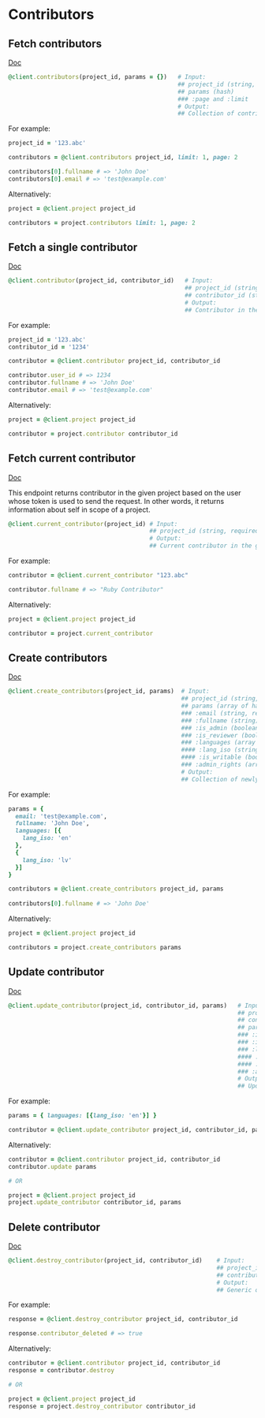 # Contributors

## Fetch contributors

[Doc](https://developers.lokalise.com/reference/list-all-contributors)

```ruby
@client.contributors(project_id, params = {})   # Input:
                                                ## project_id (string, required)
                                                ## params (hash)
                                                ### :page and :limit
                                                # Output:
                                                ## Collection of contributors in the given project
```

For example:

```ruby
project_id = '123.abc'

contributors = @client.contributors project_id, limit: 1, page: 2

contributors[0].fullname # => 'John Doe'
contributors[0].email # => 'test@example.com'
```

Alternatively:

```ruby
project = @client.project project_id

contributors = project.contributors limit: 1, page: 2
```

## Fetch a single contributor

[Doc](https://developers.lokalise.com/reference/retrieve-a-contributor)

```ruby
@client.contributor(project_id, contributor_id)   # Input:
                                                  ## project_id (string, required)
                                                  ## contributor_id (string, required) - named as "user_id" in the response
                                                  # Output:
                                                  ## Contributor in the given project
```

For example:

```ruby
project_id = '123.abc'
contributor_id = '1234'

contributor = @client.contributor project_id, contributor_id

contributor.user_id # => 1234
contributor.fullname # => 'John Doe'
contributor.email # => 'test@example.com'
```

Alternatively:

```ruby
project = @client.project project_id

contributor = project.contributor contributor_id
```

## Fetch current contributor

[Doc](https://developers.lokalise.com/reference/retrieve-me-as-a-contributor)

This endpoint returns contributor in the given project based on the user whose token is used to send the request. In other words, it returns information about self in scope of a project.

```ruby
@client.current_contributor(project_id) # Input:
                                        ## project_id (string, required)
                                        # Output:
                                        ## Current contributor in the given project
```

For example:

```ruby
contributor = @client.current_contributor "123.abc"

contributor.fullname # => "Ruby Contributor"
```

Alternatively:

```ruby
project = @client.project project_id

contributor = project.current_contributor
```

## Create contributors

[Doc](https://developers.lokalise.com/reference/create-contributors)

```ruby
@client.create_contributors(project_id, params)  # Input:
                                                 ## project_id (string, required)
                                                 ## params (array of hashes or hash, required) - parameters for the newly created contributors. Pass array of hashes to create multiple contributors, or a hash to create a single contributor
                                                 ### :email (string, required)
                                                 ### :fullname (string)
                                                 ### :is_admin (boolean)
                                                 ### :is_reviewer (boolean)
                                                 ### :languages (array of hashes, required if "is_admin" set to false) - possible languages attributes:
                                                 #### :lang_iso (string, required)
                                                 #### :is_writable (boolean)
                                                 ### :admin_rights (array)
                                                 # Output:
                                                 ## Collection of newly created contributors
```

For example:

```ruby
params = {
  email: 'test@example.com',
  fullname: 'John Doe',
  languages: [{
    lang_iso: 'en'
  },
  {
    lang_iso: 'lv'
  }]
}

contributors = @client.create_contributors project_id, params
           
contributors[0].fullname # => 'John Doe'
```

Alternatively:

```ruby
project = @client.project project_id

contributors = project.create_contributors params
```

## Update contributor

[Doc](https://developers.lokalise.com/reference/update-a-contributor)

```ruby
@client.update_contributor(project_id, contributor_id, params)   # Input:
                                                                 ## project_id (string, required)
                                                                 ## contributor_id (string, required)
                                                                 ## params (hash, required)
                                                                 ### :is_admin (boolean)
                                                                 ### :is_reviewer (boolean)
                                                                 ### :languages (array of hashes) - possible languages attributes:
                                                                 #### :lang_iso (string, required)
                                                                 #### :is_writable (boolean)
                                                                 ### :admin_rights (array)
                                                                 # Output:
                                                                 ## Updated contributor
```

For example:

```ruby
params = { languages: [{lang_iso: 'en'}] }

contributor = @client.update_contributor project_id, contributor_id, params
```

Alternatively:

```ruby
contributor = @client.contributor project_id, contributor_id
contributor.update params

# OR 

project = @client.project project_id
project.update_contributor contributor_id, params
```

## Delete contributor

[Doc](https://developers.lokalise.com/reference/delete-a-contributor)

```ruby
@client.destroy_contributor(project_id, contributor_id)    # Input:
                                                           ## project_id (string, required)
                                                           ## contributor_id (string, required)
                                                           # Output:
                                                           ## Generic object with the project id and "contributor_deleted"=>true
```

For example:

```ruby
response = @client.destroy_contributor project_id, contributor_id

response.contributor_deleted # => true
```

Alternatively:

```ruby
contributor = @client.contributor project_id, contributor_id
response = contributor.destroy

# OR

project = @client.project project_id
response = project.destroy_contributor contributor_id
```